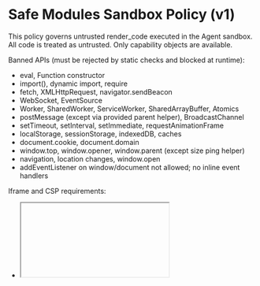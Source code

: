 # Safe Modules Sandbox Policy (v1)

This policy governs untrusted render_code executed in the Agent sandbox. All code is treated as untrusted. Only capability objects are available.

Banned APIs (must be rejected by static checks and blocked at runtime):
- eval, Function constructor
- import(), dynamic import, require
- fetch, XMLHttpRequest, navigator.sendBeacon
- WebSocket, EventSource
- Worker, SharedWorker, ServiceWorker, SharedArrayBuffer, Atomics
- postMessage (except via provided parent helper), BroadcastChannel
- setTimeout, setInterval, setImmediate, requestAnimationFrame
- localStorage, sessionStorage, indexedDB, caches
- document.cookie, document.domain
- window.top, window.opener, window.parent (except size ping helper)
- navigation, location changes, window.open
- addEventListener on window/document not allowed; no inline event handlers

Iframe and CSP requirements:
- <iframe sandbox="allow-scripts"> only
- strict CSP: default-src 'none'; script-src 'unsafe-inline'; connect-src 'none'; img-src 'self' data:; style-src 'self' 'unsafe-inline'; frame-ancestors 'none'
- disallow navigation by intercepting window.open and assignments to location
- origin isolation when available (Cross-Origin-Opener-Policy, Cross-Origin-Embedder-Policy)

Capabilities provided (frozen objects):
- Tabulator: wrapper to create read-only tables in a provided container
- SimplePlots: minimal canvas plotting (lines, points, axes)
- Formatter: helpers for units, dates, reference ranges

Allowed module interface:
- The LLM produces a JS module body: function render({datasets, container, Tabulator, SimplePlots, Formatter}) { /* ... */ }
- No top-level variables outside the function scope.
- Must render only inside the provided container.
- Return value optional; may call a provided resize() helper to auto-adjust height.

Budgets and execution limits:
- Soft byte cap on code size (e.g., <= 20 KB)
- Runtime cutoff via cooperative timer guard (e.g., 50 ms budget) and instruction counting
- Dataset row/byte caps enforced on server; sandbox only receives allowed data

Prompt-injection defense:
- Stage A planning prompt includes no raw clinical note text
- Summaries must be derived from returned datasets or explicitly approved fields
- All text rendered is considered untrusted and must be escaped where relevant

Audit logging:
- Persist plan hash, tool usage, dataset sizes, timing, user approver
- Record truncation/clamping events and any static-check rejections
